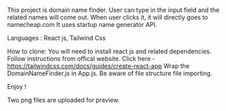 This project is domain name finder.
User can type in the input field and the related names will come out. When user clicks it, it will directly goes to namecheap.com
It uses startup name generator API.

Languages : React js, Tailwind Css

How to clone: You will need to install react js and related dependencies. 
Follow instructions from offical website. 
Click here - https://tailwindcss.com/docs/guides/create-react-app 
Wrap the DomainNameFinder.js in App.js. Be aware of file structure file importing.

Enjoy !

Two png files are uploaded for preview.
